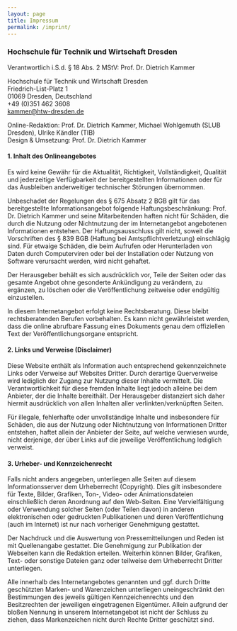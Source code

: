 ```yaml
---
layout: page
title: Impressum
permalink: /imprint/
---
```


### Hochschule für Technik und Wirtschaft Dresden

Verantwortlich i.S.d. § 18 Abs. 2 MStV: Prof. Dr. Dietrich Kammer

Hochschule für Technik und Wirtschaft Dresden\
Friedrich-List-Platz 1\
01069 Dresden, Deutschland\
+49 (0)351 462 3608\
<kammer@htw-dresden.de>

Online-Redaktion: Prof. Dr. Dietrich Kammer, Michael Wohlgemuth (SLUB Dresden), Ulrike Kändler (TIB)\
Design & Umsetzung: Prof. Dr. Dietrich Kammer

#### 1. Inhalt des Onlineangebotes

Es wird keine Gewähr für die Aktualität, Richtigkeit, Vollständigkeit, Qualität und jederzeitige Verfügbarkeit der bereitgestellten Informationen oder für das Ausbleiben anderweitiger technischer Störungen übernommen.

Unbeschadet der Regelungen des § 675 Absatz 2 BGB gilt für das bereitgestellte Informationsangebot folgende Haftungsbeschränkung: Prof. Dr. Dietrich Kammer und seine Mitarbeitenden haften nicht für Schäden, die durch die Nutzung oder Nichtnutzung der im Internetangebot angebotenen Informationen entstehen. Der Haftungsausschluss gilt nicht, soweit die Vorschriften des § 839 BGB (Haftung bei Amtspflichtverletzung) einschlägig sind. Für etwaige Schäden, die beim Aufrufen oder Herunterladen von Daten durch Computerviren oder bei der Installation oder Nutzung von Software verursacht werden, wird nicht gehaftet.

Der Herausgeber behält es sich ausdrücklich vor, Teile der Seiten oder das gesamte Angebot ohne gesonderte Ankündigung zu verändern, zu ergänzen, zu löschen oder die Veröffentlichung zeitweise oder endgültig einzustellen.

In diesem Internetangebot erfolgt keine Rechtsberatung. Diese bleibt rechtsberatenden Berufen vorbehalten. Es kann nicht gewährleistet werden, dass die online abrufbare Fassung eines Dokuments genau dem offiziellen Text der Veröffentlichungsorgane entspricht.

#### 2. Links und Verweise (Disclaimer)

Diese Website enthält als Information auch entsprechend gekennzeichnete Links oder Verweise auf Websites Dritter. Durch derartige Querverweise wird lediglich der Zugang zur Nutzung dieser Inhalte vermittelt. Die Verantwortlichkeit für diese fremden Inhalte liegt jedoch alleine bei dem Anbieter, der die Inhalte bereithält. Der Herausgeber distanziert sich daher hiermit ausdrücklich von allen Inhalten aller verlinkten/verknüpften Seiten.

Für illegale, fehlerhafte oder unvollständige Inhalte und insbesondere für Schäden, die aus der Nutzung oder Nichtnutzung von Informationen Dritter entstehen, haftet allein der Anbieter der Seite, auf welche verwiesen wurde, nicht derjenige, der über Links auf die jeweilige Veröffentlichung lediglich verweist.

#### 3. Urheber- und Kennzeichenrecht

Falls nicht anders angegeben, unterliegen alle Seiten auf diesem Informationsserver dem Urheberrecht (Copyright). Dies gilt insbesondere für Texte, Bilder, Grafiken, Ton-, Video- oder Animationsdateien einschließlich deren Anordnung auf den Web-Seiten. Eine Vervielfältigung oder Verwendung solcher Seiten (oder Teilen davon) in anderen elektronischen oder gedruckten Publikationen und deren Veröffentlichung (auch im Internet) ist nur nach vorheriger Genehmigung gestattet.

Der Nachdruck und die Auswertung von Pressemitteilungen und Reden ist mit Quellenangabe gestattet. Die Genehmigung zur Publikation der Webseiten kann die Redaktion erteilen. Weiterhin können Bilder, Grafiken, Text- oder sonstige Dateien ganz oder teilweise dem Urheberrecht Dritter unterliegen.

Alle innerhalb des Internetangebotes genannten und ggf. durch Dritte geschützten Marken- und Warenzeichen unterliegen uneingeschränkt den Bestimmungen des jeweils gültigen Kennzeichenrechts und den Besitzrechten der jeweiligen eingetragenen Eigentümer. Allein aufgrund der bloßen Nennung in unserem Internetangebot ist nicht der Schluss zu ziehen, dass Markenzeichen nicht durch Rechte Dritter geschützt sind.

